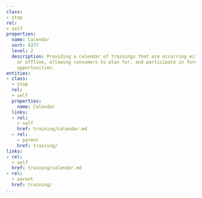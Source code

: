```yaml
---
class:
- stop
rel:
- self
properties:
  name: Calendar
  sort: 4377
  level: 2
  description: Providing a calendar of trainings that are occurring either online
    or offline, allowing consumers to plan for, and participate in formal training
    opportunities.
entities:
- class:
  - stop
  rel:
  - self
  properties:
    name: Calendar
  links:
  - rel:
    - self
    href: training/calendar.md
  - rel:
    - parent
    href: training/
links:
- rel:
  - self
  href: training/calendar.md
- rel:
  - parent
  href: training/
...
```

